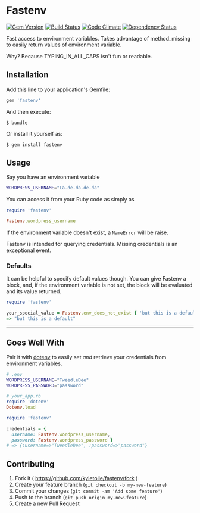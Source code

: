 # Fastenv

[![Gem Version](https://badge.fury.io/rb/fastenv.svg)](http://badge.fury.io/rb/fastenv)
[![Build Status](https://travis-ci.org/kyletolle/fastenv.svg?branch=master)](https://travis-ci.org/kyletolle/fastenv)
[![Code Climate](https://codeclimate.com/github/kyletolle/fastenv/badges/gpa.svg)](https://codeclimate.com/github/kyletolle/fastenv)
[![Dependency Status](https://gemnasium.com/kyletolle/fastenv.svg)](https://gemnasium.com/kyletolle/fastenv)

Fast access to environment variables. Takes advantage of method_missing to
easily return values of environment variable.

Why? Because TYPING_IN_ALL_CAPS isn't fun or readable.

## Installation

Add this line to your application's Gemfile:

```ruby
gem 'fastenv'
```

And then execute:

```
$ bundle
```

Or install it yourself as:

```
$ gem install fastenv
```

## Usage

Say you have an environment variable

```bash
WORDPRESS_USERNAME="La-de-da-de-da"
```

You can access it from your Ruby code as simply as

```ruby
require 'fastenv'

Fastenv.wordpress_username
```

If the environment variable doesn't exist, a `NameError` will be raise.

Fastenv is intended for querying credentials. Missing credentials is an
exceptional event.

### Defaults

It can be helpful to specify default values though. You can give Fastenv a
block, and, if the environment variable is not set, the block will be evaluated
and its value returned.

```ruby
require 'fastenv'

your_special_value = Fastenv.env_does_not_exist { 'but this is a default' }
=> "but this is a default"
```

---

## Goes Well With

Pair it with [dotenv](https://github.com/bkeepers/dotenv) to easily set _and_
retrieve your credentials from environment variables.

```bash
# .env
WORDPRESS_USERNAME="TweedleDee"
WORDPRESS_PASSWORD="password"
```

```ruby
# your_app.rb
require 'dotenv'
Dotenv.load

require 'fastenv'

credentials = {
  username: Fastenv.wordpress_username,
  password: Fastenv.wordpress_password }
# => {:username=>"TweedleDee", :password=>"password"}
```

## Contributing

1. Fork it ( https://github.com/kyletolle/fastenv/fork )
2. Create your feature branch (`git checkout -b my-new-feature`)
3. Commit your changes (`git commit -am 'Add some feature'`)
4. Push to the branch (`git push origin my-new-feature`)
5. Create a new Pull Request

